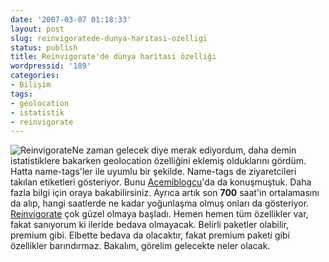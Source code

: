 ```yaml
---
date: '2007-03-07 01:18:33'
layout: post
slug: reinvigoratede-dunya-haritasi-ozelligi
status: publish
title: Reinvigorate'de dünya haritasi özelliği
wordpressid: '189'
categories:
- Bilişim
tags:
- geolocation
- istatistik
- reinvigorate
---
```


![Reinvigorate](http://blog.arsln.org/image/reingeo.jpg)Ne zaman gelecek diye merak ediyordum, daha demin istatistiklere bakarken geolocation özelliğini eklemiş olduklarını gördüm. Hatta name-tags'ler ile uyumlu bir şekilde. Name-tags de ziyaretcileri takılan etiketleri gösteriyor. Bunu [Acemiblogcu](http://www.acemiblogcu.com/statcounterdan-ilginc-bir-ozellik/)'da da konuşmuştuk. Daha fazla bilgi için oraya bakabilirsiniz. Ayrıca artık son **700** saat'in ortalamasını da alıp, hangi saatlerde ne kadar yoğunlaşma olmuş onları da gösteriyor. [Reinvigorate](http://www.reinvigorate.net) çok güzel olmaya başladı. Hemen hemen tüm özellikler var, fakat sanıyorum ki ileride bedava olmayacak. Belirli paketler olabilir, premium gibi. Elbette bedava da olacaktır, fakat premium paketi gibi özellikler barındırmaz. Bakalım, görelim gelecekte neler olacak. 
